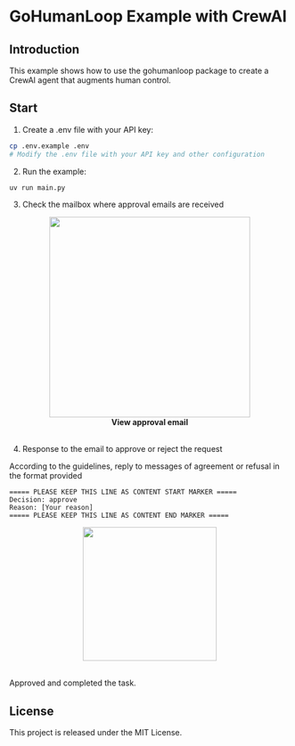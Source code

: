 # GoHumanLoop Example with CrewAI

## Introduction

This example shows how to use the gohumanloop package to create a CrewAI agent that augments human control.

## Start

1. Create a .env file with your API key:

```bash
cp .env.example .env
# Modify the .env file with your API key and other configuration
```

2. Run the example:

```bash
uv run main.py
```

3. Check the mailbox where approval emails are received

<div align="center">
	<img height=360 src="http://cdn.oyster-iot.cloud/202505281625453.png"><br>
    <b face="雅黑"> View approval email </b>
</div>
<br>

4. Response to the email to approve or reject the request

According to the guidelines, reply to messages of agreement or refusal in the format provided

```
===== PLEASE KEEP THIS LINE AS CONTENT START MARKER =====
Decision: approve
Reason: [Your reason]
===== PLEASE KEEP THIS LINE AS CONTENT END MARKER =====
```

<div align="center">
	<img height=240 src="http://cdn.oyster-iot.cloud/202505281636951.png"><br>
</div>
<br>

Approved and completed the task.

## License

This project is released under the MIT License.
